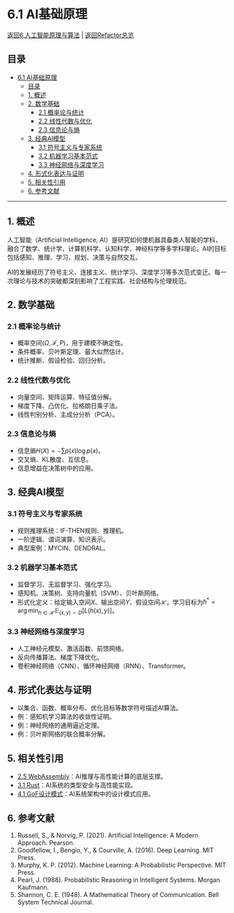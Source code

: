 # 6.1 AI基础原理

[返回6.人工智能原理与算法](./README.md) | [返回Refactor总览](../README.md)

## 目录

- [6.1 AI基础原理](#61-ai基础原理)
  - [目录](#目录)
  - [1. 概述](#1-概述)
  - [2. 数学基础](#2-数学基础)
    - [2.1 概率论与统计](#21-概率论与统计)
    - [2.2 线性代数与优化](#22-线性代数与优化)
    - [2.3 信息论与熵](#23-信息论与熵)
  - [3. 经典AI模型](#3-经典ai模型)
    - [3.1 符号主义与专家系统](#31-符号主义与专家系统)
    - [3.2 机器学习基本范式](#32-机器学习基本范式)
    - [3.3 神经网络与深度学习](#33-神经网络与深度学习)
  - [4. 形式化表达与证明](#4-形式化表达与证明)
  - [5. 相关性引用](#5-相关性引用)
  - [6. 参考文献](#6-参考文献)

---

## 1. 概述

人工智能（Artificial Intelligence, AI）是研究如何使机器具备类人智能的学科，融合了数学、统计学、计算机科学、认知科学、神经科学等多学科理论。AI的目标包括感知、推理、学习、规划、决策与自然交互。

AI的发展经历了符号主义、连接主义、统计学习、深度学习等多次范式变迁。每一次理论与技术的突破都深刻影响了工程实践、社会结构与伦理规范。

## 2. 数学基础

### 2.1 概率论与统计

- 概率空间$(\Omega, \mathcal{F}, P)$，用于建模不确定性。
- 条件概率、贝叶斯定理、最大似然估计。
- 统计推断、假设检验、回归分析。

### 2.2 线性代数与优化

- 向量空间、矩阵运算、特征值分解。
- 梯度下降、凸优化、拉格朗日乘子法。
- 线性判别分析、主成分分析（PCA）。

### 2.3 信息论与熵

- 信息熵$H(X) = -\sum p(x) \log p(x)$。
- 交叉熵、KL散度、互信息。
- 信息增益在决策树中的应用。

## 3. 经典AI模型

### 3.1 符号主义与专家系统

- 规则推理系统：IF-THEN规则、推理机。
- 一阶逻辑、谓词演算、知识表示。
- 典型案例：MYCIN、DENDRAL。

### 3.2 机器学习基本范式

- 监督学习、无监督学习、强化学习。
- 感知机、决策树、支持向量机（SVM）、贝叶斯网络。
- 形式化定义：给定输入空间$X$、输出空间$Y$、假设空间$\mathcal{H}$，学习目标为$h^* = \arg\min_{h\in\mathcal{H}} \mathbb{E}_{(x,y)\sim D}[L(h(x), y)]$。

### 3.3 神经网络与深度学习

- 人工神经元模型、激活函数、前馈网络。
- 反向传播算法、梯度下降优化。
- 卷积神经网络（CNN）、循环神经网络（RNN）、Transformer。

## 4. 形式化表达与证明

- 以集合、函数、概率分布、优化目标等数学符号描述AI算法。
- 例：感知机学习算法的收敛性证明。
- 例：神经网络的通用逼近定理。
- 例：贝叶斯网络的联合概率分解。

## 5. 相关性引用

- [2.5 WebAssembly](../2.技术栈与框架/2.5%20WebAssembly.md)：AI推理与高性能计算的底层支撑。
- [3.1 Rust](../3.编程语言范式/3.1%20Rust.md)：AI系统的类型安全与高性能实现。
- [4.1 GoF设计模式](../4.设计模式与架构/4.1%20GoF设计模式.md)：AI系统架构中的设计模式应用。

## 6. 参考文献

1. Russell, S., & Norvig, P. (2021). Artificial Intelligence: A Modern Approach. Pearson.
2. Goodfellow, I., Bengio, Y., & Courville, A. (2016). Deep Learning. MIT Press.
3. Murphy, K. P. (2012). Machine Learning: A Probabilistic Perspective. MIT Press.
4. Pearl, J. (1988). Probabilistic Reasoning in Intelligent Systems. Morgan Kaufmann.
5. Shannon, C. E. (1948). A Mathematical Theory of Communication. Bell System Technical Journal.
